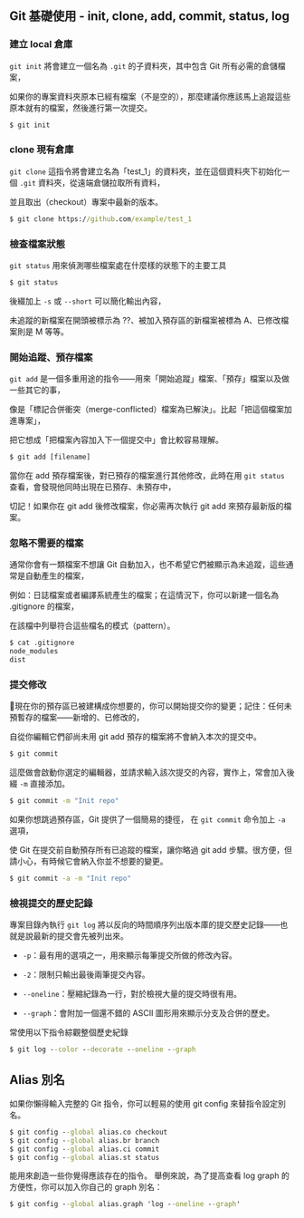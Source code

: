 ## Git 基礎使用 - init, clone, add, commit, status, log

### 建立 local 倉庫

`git init` 將會建立一個名為 `.git` 的子資料夾，其中包含 Git 所有必需的倉儲檔案，

如果你的專案資料夾原本已經有檔案（不是空的），那麼建議你應該馬上追蹤這些原本就有的檔案，然後進行第一次提交。

```cmd
$ git init
```


### clone 現有倉庫

`git clone` 這指令將會建立名為「test_1」的資料夾，並在這個資料夾下初始化一個 `.git` 資料夾，從遠端倉儲拉取所有資料，

並且取出（checkout）專案中最新的版本。

```cmd
$ git clone https://github.com/example/test_1
```


### 檢查檔案狀態

`git status` 用來偵測哪些檔案處在什麼樣的狀態下的主要工具

```cmd
$ git status
```

後綴加上 `-s` 或 `--short` 可以簡化輸出內容，

未追蹤的新檔案在開頭被標示為 ??、被加入預存區的新檔案被標為 A、已修改檔案則是 M 等等。


### 開始追蹤、預存檔案

`git add` 是一個多重用途的指令——用來「開始追蹤」檔案、「預存」檔案以及做一些其它的事，

像是「標記合併衝突（merge-conflicted）檔案為已解決」。比起「把這個檔案加進專案」，

把它想成「把檔案內容加入下一個提交中」會比較容易理解。 

```cmd
$ git add [filename]
```

當你在 add 預存檔案後，對已預存的檔案進行其他修改，此時在用 `git status` 查看，會發現他同時出現在已預存、未預存中，

切記！如果你在 git add 後修改檔案，你必需再次執行 git add 來預存最新版的檔案。


### 忽略不需要的檔案

通常你會有一類檔案不想讓 Git 自動加入，也不希望它們被顯示為未追蹤，這些通常是自動產生的檔案，

例如：日誌檔案或者編譯系統產生的檔案；在這情況下，你可以新建一個名為 .gitignore 的檔案，

在該檔中列舉符合這些檔名的模式（pattern）。

```cmd
$ cat .gitignore
node_modules
dist
```


### 提交修改

現在你的預存區已被建構成你想要的，你可以開始提交你的變更；記住：任何未預暫存的檔案——新增的、已修改的，

自從你編輯它們卻尚未用 git add 預存的檔案將不會納入本次的提交中。

```cmd
$ git commit
```

這麼做會啟動你選定的編輯器，並請求輸入該次提交的內容，實作上，常會加入後綴 `-m` 直接添加。

```cmd
$ git commit -m "Init repo"
```

如果你想跳過預存區，Git 提供了一個簡易的捷徑， 在 `git commit` 命令加上 `-a` 選項，

使 Git 在提交前自動預存所有已追蹤的檔案，讓你略過 git add 步驟。很方便，但請小心，有時候它會納入你並不想要的變更。

```cmd
$ git commit -a -m "Init repo"
```


### 檢視提交的歷史記錄

專案目錄內執行 `git log` 將以反向的時間順序列出版本庫的提交歷史記錄——也就是說最新的提交會先被列出來。

  - `-p`：最有用的選項之一，用來顯示每筆提交所做的修改內容。

  - `-2`：限制只輸出最後兩筆提交內容。

  - `--oneline`：壓縮紀錄為一行，對於檢視大量的提交時很有用。

  - `--graph`：會附加一個還不錯的 ASCII 圖形用來顯示分支及合併的歷史。

常使用以下指令綜觀整個歷史紀錄

```cmd
$ git log --color --decorate --oneline --graph
```


## Alias 別名

如果你懶得輸入完整的 Git 指令，你可以輕易的使用 git config 來替指令設定別名。

```cmd
$ git config --global alias.co checkout
$ git config --global alias.br branch
$ git config --global alias.ci commit
$ git config --global alias.st status
```

能用來創造一些你覺得應該存在的指令。 舉例來說，為了提高查看 log graph 的方便性，你可以加入你自己的 graph 別名：

```cmd
$ git config --global alias.graph 'log --oneline --graph'
```
